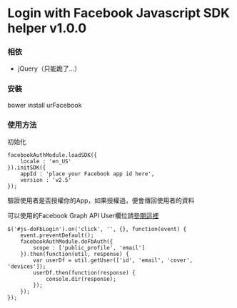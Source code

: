 # Login with Facebook Javascript SDK helper v1.0.0

### 相依

* jQuery（只能跪了...）

### 安裝

bower install urFacebook

### 使用方法

初始化

```
facebookAuthModule.loadSDK({
	locale : 'en_US'
}).initSDK({
	appId : 'place your Facebook app id here',
	version : 'v2.5'
});
```

驗證使用者是否授權你的App，如果授權過，便會傳回使用者的資料

可以使用的Facebook Graph API User欄位請[參閱這裡](https://developers.facebook.com/docs/graph-api/reference/user#Reading)

```
$('#js-doFbLogin').on('click', '', {}, function(event) {
	event.preventDefault();
	facebookAuthModule.doFbAuth({
		scope : ['public_profile', 'email']
	}).then(function(util, response) {
		var userDf = util.getUser(['id', 'email', 'cover', 'devices']);
		userDf.then(function(response) {
			console.dir(response);
		});
	});
});
``` 